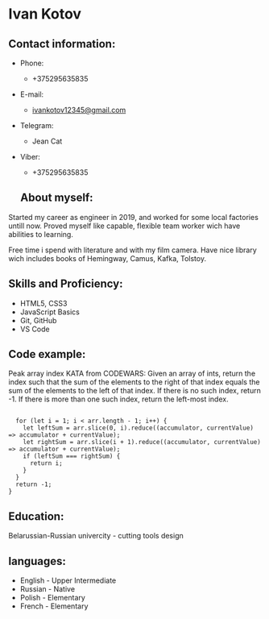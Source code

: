 # Ivan Kotov

## Contact information:
* Phone:
  * +375295635835
* E-mail:
  * ivankotov12345@gmail.com
* Telegram: 
  * Jean Cat
* Viber:
  * +375295635835

  ## About myself:
Started my career as engineer in 2019, and worked for some local factories untill now. Proved myself like capable, flexible team worker wich have abilities to learning.
 
 Free time i spend with literature and with my film camera. Have nice library wich includes books of Hemingway, Camus, Kafka, Tolstoy.
 
## Skills and Proficiency:
* HTML5, CSS3
* JavaScript Basics
* Git, GitHub
* VS Code

## Code example:
Peak array index KATA from CODEWARS: Given an array of ints, return the index such that the sum of the elements to the right of that index equals the sum of the elements to the left of that index. If there is no such index, return -1. If there is more than one such index, return the left-most index.

```function peak(arr) {

  for (let i = 1; i < arr.length - 1; i++) {
    let leftSum = arr.slice(0, i).reduce((accumulator, currentValue) => accumulator + currentValue);
    let rightSum = arr.slice(i + 1).reduce((accumulator, currentValue) => accumulator + currentValue);
    if (leftSum === rightSum) {
      return i;
    }
  }
  return -1;
} 
```

## Education:
Belarussian-Russian univercity - cutting tools design

## languages:
* English - Upper Intermediate
* Russian - Native
* Polish - Elementary
* French - Elementary